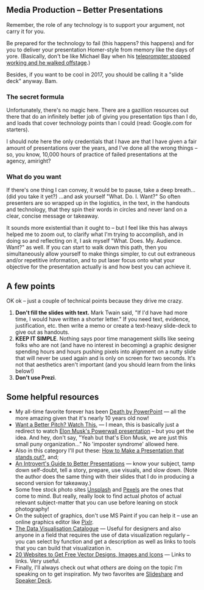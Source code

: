 ## Media Production – Better Presentations

Remember, the role of any technology is to support your argument, not carry it for you.

Be prepared for the technology to fail (this happens? this happens) and for you to deliver your presentation Homer-style from memory like the days of yore. (Basically, don't be like Michael Bay when his [teleprompter stopped working and he walked offstage](https://www.youtube.com/watch?v=_tqRyzTvNKE).)

Besides, if you want to be cool in 2017, you should be calling it a "slide deck" anyway. Bam.

### The secret formula

Unfortunately, there's no magic here. There are a gazillion resources out there that do an infinitely better job of giving you presentation tips than I do, and loads that cover technology points than I could (read: Google.com for starters).

I should note here the only credentials that I have are that I have given a fair amount of presentations over the years, and I've done all the wrong things – so, you know, 10,000 hours of practice of failed presentations at the agency, amiright?

### What do you want

If there's one thing I can convey, it would be to pause, take a deep breath… (did you take it yet?) …and ask yourself "What. Do. I. Want?" So often presenters are so wrapped up in the logistics, in the text, in the handouts and technology, that they spin their words in circles and never land on a clear, concise message or takeaway.

It sounds more existential than it ought to – but I feel like this has always helped me to zoom out, to clarify what I'm trying to accomplish, and in doing so and reflecting on it, I ask myself "What. Does. My. Audience. Want?" as well. If you can start to walk down this path, then you simultaneously allow yourself to make things simpler, to cut out extraneous and/or repetitive information, and to put laser focus onto what your objective for the presentation actually is and how best you can achieve it.

## A few points

OK ok – just a couple of technical points because they drive me crazy.

1. **Don't fill the slides with text.** Mark Twain said, "If I'd have had more time, I would have written a shorter letter." If you need text, evidence, justification, etc. then write a memo or create a text-heavy slide-deck to give out as handouts.
2. **KEEP IT SIMPLE**. Nothing says poor time management skills like seeing folks who are not (and have no interest in becoming) a graphic designer spending hours and hours pushing pixels into alignment on a nutty slide that will never be used again and is only on screen for two seconds. It's not that aesthetics aren't important (and you should learn from the links below!)
3. **Don't use Prezi**.



## Some helpful resources

- My all-time favorite forever has been [Death by PowerPoint](http://www.slideshare.net/thecroaker/death-by-powerpoint) — all the more amazing given that it's nearly 10 years old now!
- [Want a Better Pitch? Watch This.](https://medium.com/firm-narrative/want-a-better-pitch-watch-this-328b95c2fd0b#.7mgjdpngb) — I mean, this is basically just a redirect to watch [Elon Musk's Powerwall presentation](https://www.youtube.com/watch?v=yKORsrlN-2k) – but you get the idea. And hey, don't say, "Yeah but that's Elon Musk, we are just this small puny organization..." No 'imposter syndrome' allowed here.
- Also in this category I'll put these: [How to Make a Presentation that stands out?](https://medium.com/presentation-tips/how-to-make-a-presentation-that-stands-out-7ba5953f4201#.wlu8hpig6), and;
- [An Introvert's Guide to Better Presentations](https://medium.com/@mathowie/an-introverts-guide-to-better-presentations-be7e772b2cb5#.k93h0rso3) — know your subject, tamp down self-doubt, tell a story, prepare, use visuals, and slow down. (Note the author does the same thing with their slides that I do in producing a second version for takeaway.)
- Some free stock photo sites [Unsplash](https://unsplash.com/) and [Pexels](https://www.pexels.com/) are the ones that come to mind. But really, really look to find actual photos of actual relevant subject-matter that you can use before leaning on stock photography!
- On the subject of graphics, don't use MS Paint if you can help it – use an online graphics editor like [Pixlr](https://pixlr.com/).
- [The Data Visualisation Catalogue](http://www.datavizcatalogue.com/) — Useful for designers and also anyone in a field that requires the use of data visualization regularly – you can select by function and get a description as well as links to tools that you can build that visualization in.
- [20 Websites to Get Free Vector Designs, Images and Icons](http://blog.templatetoaster.com/20-websites-get-free-vector-designs-images-icons/) — Links to links. Very useful.
- Finally, I'll always check out what _others_ are doing on the topic I'm speaking on to get inspiration. My two favorites are [Slideshare](http://www.slideshare.net/) and [Speaker Deck](https://speakerdeck.com/).



